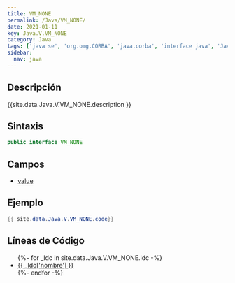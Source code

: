 ```yaml
---
title: VM_NONE
permalink: /Java/VM_NONE/
date: 2021-01-11
key: Java.V.VM_NONE
category: Java
tags: ['java se', 'org.omg.CORBA', 'java.corba', 'interface java', 'Java 1.2']
sidebar: 
  nav: java
---
```


## Descripción
{{site.data.Java.V.VM_NONE.description }}

## Sintaxis
~~~java
public interface VM_NONE
~~~

## Campos
* [value](/Java/VM_NONE/value)

## Ejemplo
~~~java
{{ site.data.Java.V.VM_NONE.code}}
~~~

## Líneas de Código
<ul>
{%- for _ldc in site.data.Java.V.VM_NONE.ldc -%}
   <li>
       <a href="{{_ldc['url'] }}">{{ _ldc['nombre'] }}</a>
   </li>
{%- endfor -%}
</ul>
